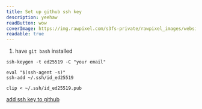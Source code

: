 ```yaml
---
title: Set up github ssh key
description: yeehaw
readButton: wow
coverImage: https://img.rawpixel.com/s3fs-private/rawpixel_images/website_content/pd48batch9-10-nap_1.jpg?w=1000&dpr=1&fit=default&crop=default&q=65&vib=3&con=3&usm=15&bg=F4F4F3&ixlib=js-2.2.1&s=2c65ba4fca60aae1f04eead317aeb992
readable: true
---
```




1. have `git bash` installed

```
ssh-keygen -t ed25519 -C "your email"
```

```
eval "$(ssh-agent -s)"
ssh-add ~/.ssh/id_ed25519
```

```
clip < ~/.ssh/id_ed25519.pub
```

[add ssh key to github](https://github.com/settings/ssh/new)
